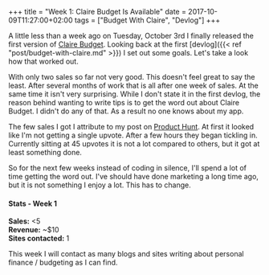 +++
title = "Week 1: Claire Budget Is Available"
date = 2017-10-09T11:27:00+02:00
tags = ["Budget With Claire", "Devlog"]
+++

A little less than a week ago on Tuesday, October 3rd I finally released the first version of [Claire Budget](https://budgetwithclaire.com). Looking back at the first [devlog]({{< ref "post/budget-with-claire.md" >}}) I set out some goals. Let's take a look how that worked out.<!--more-->

With only two sales so far not very good. This doesn't feel great to say the least. After several months of work that is all after one week of sales. At the same time it isn't very surprising. While I don't state it in the first devlog, the reason behind wanting to write tips is to get the word out about Claire Budget. I didn't do any of that. As a result no one knows about my app.

The few sales I got I attribute to my post on [Product Hunt](https://www.producthunt.com/posts/claire-budget). At first it looked like I'm not getting a single upvote. After a few hours they began tickling in. Currently sitting at 45 upvotes it is not a lot compared to others, but it got at least something done.

So for the next few weeks instead of coding in silence, I'll spend a lot of time getting the word out. I've should have done marketing a long time ago, but it is not something I enjoy a lot. This has to change.

#### Stats - Week 1
**Sales:** <5  
**Revenue:** ~$10  
**Sites contacted:** 1  

This week I will contact as many blogs and sites writing about personal finance / budgeting as I can find.
